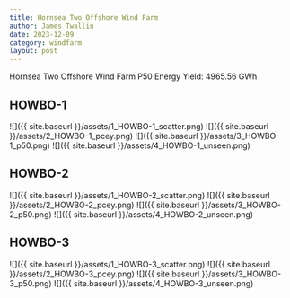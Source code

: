 ```yaml
---
title: Hornsea Two Offshore Wind Farm
author: James Twallin
date: 2023-12-09
category: windfarm
layout: post
---
```

Hornsea Two Offshore Wind Farm P50 Energy Yield: 4965.56 GWh

HOWBO-1
-------------
![]({{ site.baseurl }}/assets/1_HOWBO-1_scatter.png)
![]({{ site.baseurl }}/assets/2_HOWBO-1_pcey.png)
![]({{ site.baseurl }}/assets/3_HOWBO-1_p50.png)
![]({{ site.baseurl }}/assets/4_HOWBO-1_unseen.png)

HOWBO-2
-------------
![]({{ site.baseurl }}/assets/1_HOWBO-2_scatter.png)
![]({{ site.baseurl }}/assets/2_HOWBO-2_pcey.png)
![]({{ site.baseurl }}/assets/3_HOWBO-2_p50.png)
![]({{ site.baseurl }}/assets/4_HOWBO-2_unseen.png)

HOWBO-3
-------------
![]({{ site.baseurl }}/assets/1_HOWBO-3_scatter.png)
![]({{ site.baseurl }}/assets/2_HOWBO-3_pcey.png)
![]({{ site.baseurl }}/assets/3_HOWBO-3_p50.png)
![]({{ site.baseurl }}/assets/4_HOWBO-3_unseen.png)

